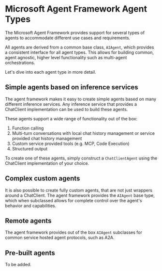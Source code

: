 # Microsoft Agent Framework Agent Types

The Microsoft Agent Framework provides support for several types of agents to accommodate different use cases and requirements.

All agents are derived from a common base class, `AIAgent`, which provides a consistent interface for all agent types. This allows for building common, agent agnostic, higher level functionality such as multi-agent orchestrations.

Let's dive into each agent type in more detail.

## Simple agents based on inference services

The agent framework makes it easy to create simple agents based on many different inference services.
Any inference service that provides a ChatClient implementation can be used to build these agents.

These agents support a wide range of functionality out of the box:

1. Function calling
1. Multi-turn conversations with local chat history management or service provided chat history management
1. Custom service provided tools (e.g. MCP, Code Execution)
1. Structured output

To create one of these agents, simply construct a `ChatClientAgent` using the ChatClient implementation of your choice.


## Complex custom agents

It is also possible to create fully custom agents, that are not just wrappers around a ChatClient.
The agent framework provides the `AIAgent` base type, which when subclassed allows for complete control over the agent's behavior and capabilities.

## Remote agents

The agent framework provides out of the box `AIAgent` subclasses for common service hosted agent protocols,
such as A2A.

## Pre-built agents

To be added.

